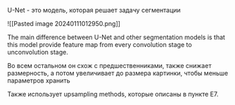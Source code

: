 U-Net - это модель, которая решает задачу сегментации

![[Pasted image 20240111012950.png]]

The main difference between U-Net and other segmentation models is that this model provide feature map from every convolution stage to unconvolution stage.

Во всем остальном он схож с предшественниками, также снижает размерность, а потом увеличивает до размера картинки, чтобы меньше параметров хранить

Также использует upsampling methods, которые описаны в пункте E7.